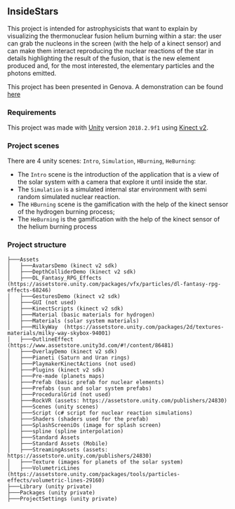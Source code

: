 ## InsideStars

This project is intended for astrophysicists that want to explain by visualizing the thermonuclear fusion helium burning within a star: the user can grab the nucleons in the screen (with the help of a kinect sensor) and can make them interact reproducing the nuclear reactions of the star in details highlighting the result of the fusion, that is the new element produced and, for the most interested, the elementary particles and the photons emitted.

This project has been presented in Genova. A demonstration can be found [here](https://www.youtube.com/watch?v=tvEsc-n5Dkc)

### Requirements
This project was made with [Unity](https://unity3d.com/get-unity/download/archive) version `2018.2.9f1` using [Kinect v2](https://www.microsoft.com/en-us/download/details.aspx?id=44561).

### Project scenes

There are 4 unity scenes: `Intro`, `Simulation`, `HBurning`, `HeBurning`:
* The `Intro` scene is the introduction of the application that is a view of the solar system with a camera that explore it until inside the star. 
* The `Simulation` is a simulated internal star environment with semi random simulated nuclear reaction.
* The `HBurning` scene is the gamification with the help of the kinect sensor of the hydrogen burning process;
* The `HeBurning` is the gamification with the help of the kinect sensor of the helium burning process

### Project structure

```
├───Assets
│   ├───AvatarsDemo (kinect v2 sdk)
│   ├───DepthColliderDemo (kinect v2 sdk)
│   ├───DL_Fantasy_RPG_Effects (https://assetstore.unity.com/packages/vfx/particles/dl-fantasy-rpg-effects-68246)
│   ├───GesturesDemo (kinect v2 sdk)
│   ├───GUI (not used)
│   ├───KinectScripts (kinect v2 sdk)
│   ├───Material (basic materials for hydrogen)
│   ├───Materials (solar system materials)
│   ├───MilkyWay  (https://assetstore.unity.com/packages/2d/textures-materials/milky-way-skybox-94001)
│   ├───OutlineEffect (https://www.assetstore.unity3d.com/#!/content/86481)
│   ├───OverlayDemo (kinect v2 sdk)
│   ├───Pianeti (Saturn and Uran rings)
│   ├───PlaymakerKinectActions (not used)
│   ├───Plugins (kinect v2 sdk)
│   ├───Pre-made (planets maps)
│   ├───Prefab (basic prefab for nuclear elements)
│   ├───Prefabs (sun and solar system prefabs)
│   ├───ProceduralGrid (not used)
│   ├───RockVR (assets: https://assetstore.unity.com/publishers/24830)
│   ├───Scenes (unity scenes)
│   ├───Script (c# script for nuclear reaction simulations)
│   ├───Shaders (shaders used for the prefab)
│   ├───SplashScreeniOs (image for splash screen)
│   ├───spline (spline interpolation)
│   ├───Standard Assets
│   ├───Standard Assets (Mobile)
│   ├───StreamingAssets (assets: https://assetstore.unity.com/publishers/24830)
│   ├───Texture (images for planets of the solar system)
│   ├───VolumetricLines (https://assetstore.unity.com/packages/tools/particles-effects/volumetric-lines-29160)
├───Library (unity private) 
├───Packages (unity private)
├───ProjectSettings (unity private)
```

